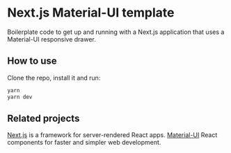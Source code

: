# Next.js Material-UI template

Boilerplate code to get up and running with a Next.js application that uses a Material-UI responsive drawer.

## How to use

Clone the repo, install it and run:

```sh
yarn
yarn dev
```

## Related projects

[Next.js](https://github.com/zeit/next.js) is a framework for server-rendered React apps.
[Material-UI](https://github.com/mui-org/material-ui) React components for faster and simpler web development.
